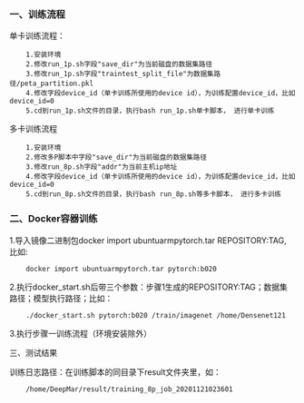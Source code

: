 ### 一、训练流程

单卡训练流程：

```
	1.安装环境
	2.修改run_1p.sh字段"save_dir"为当前磁盘的数据集路径
	3.修改run_1p.sh字段"traintest_split_file"为数据集路径/peta_partition.pkl
	4.修改字段device_id（单卡训练所使用的device id），为训练配置device_id，比如device_id=0
	5.cd到run_1p.sh文件的目录，执行bash run_1p.sh单卡脚本， 进行单卡训练
```

多卡训练流程

```
	1.安装环境
	2.修改多P脚本中字段"save_dir"为当前磁盘的数据集路径
	3.修改run_8p.sh字段"addr"为当前主机ip地址
	4.修改字段device_id（单卡训练所使用的device id），为训练配置device_id，比如device_id=0
	5.cd到run_8p.sh文件的目录，执行bash run_8p.sh等多卡脚本， 进行多卡训练	
```

### 二、Docker容器训练

1.导入镜像二进制包docker import ubuntuarmpytorch.tar REPOSITORY:TAG, 比如:

```
    docker import ubuntuarmpytorch.tar pytorch:b020
```

2.执行docker_start.sh后带三个参数：步骤1生成的REPOSITORY:TAG；数据集路径；模型执行路径；比如：

```
    ./docker_start.sh pytorch:b020 /train/imagenet /home/Densenet121
```

3.执行步骤一训练流程（环境安装除外）

三、测试结果

训练日志路径：在训练脚本的同目录下result文件夹里，如：

```
    /home/DeepMar/result/training_8p_job_20201121023601
```

